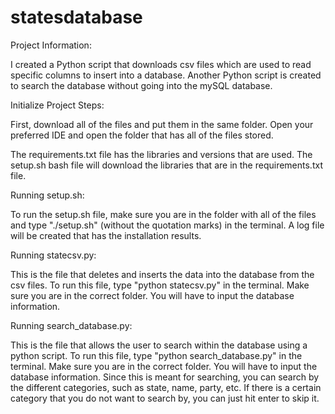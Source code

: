 # statesdatabase
Project Information:

I created a Python script that downloads csv files which are used to read specific columns to insert into a database. Another Python script is created to search the database without going into the mySQL database. 

Initialize Project Steps:

First, download all of the files and put them in the same folder. Open your preferred IDE and open the folder that has all of the files stored. 

The requirements.txt file has the libraries and versions that are used. The setup.sh bash file will download the libraries that are in the requirements.txt file.

Running setup.sh:

To run the setup.sh file, make sure you are in the folder with all of the files and type "./setup.sh" (without the quotation marks) in the terminal. A log file will be created that has the installation results. 

Running statecsv.py:

This is the file that deletes and inserts the data into the database from the csv files. To run this file, type "python statecsv.py" in the terminal. Make sure you are in the correct folder. You will have to input the database information.

Running search_database.py: 

This is the file that allows the user to search within the database using a python script. To run this file, type "python search_database.py" in the terminal. Make sure you are in the correct folder. You will have to input the database information. Since this is meant for searching, you can search by the different categories, such as state, name, party, etc. If there is a certain category that you do not want to search by, you can just hit enter to skip it. 
